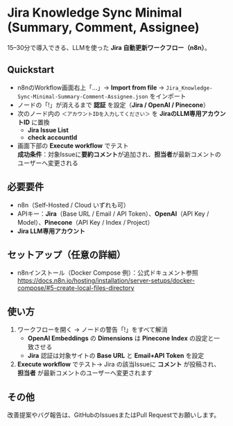# Jira Knowledge Sync Minimal (Summary, Comment, Assignee)
15–30分で導入できる、LLMを使った **Jira 自動更新ワークフロー（n8n）**。  

## Quickstart
- n8nのWorkflow画面右上「…」→ **Import from file** → `Jira_Knowledge-Sync-Minimal-Summary-Comment-Assignee.json` をインポート
- ノードの「!」が消えるまで **認証** を設定（**Jira / OpenAI / Pinecone**）
- 次のノード内の `＜アカウントIDを入力してください＞` を **JiraのLLM専用アカウントID** に置換  
  - **Jira Issue List**  
  - **check accountId**
- 画面下部の **Execute workflow** でテスト  
  **成功条件**：対象Issueに**要約コメント**が追加され、**担当者**が最新コメントのユーザーへ変更される

## 必要要件
- n8n（Self-Hosted / Cloud いずれも可）
- APIキー：**Jira**（Base URL / Email / API Token）、**OpenAI**（API Key / Model）、**Pinecone**（API Key / Index / Project）
- **Jira LLM専用アカウント**

## セットアップ（任意の詳細）
- n8nインストール（Docker Compose 例）：公式ドキュメント参照  
  https://docs.n8n.io/hosting/installation/server-setups/docker-compose/#5-create-local-files-directory

## 使い方
1. ワークフローを開く → ノードの警告「!」をすべて解消  
   - **OpenAI Embeddings** の **Dimensions** は **Pinecone Index** の設定と一致させる  
   - **Jira** 認証は対象サイトの **Base URL** と **Email+API Token** を設定  
2. **Execute workflow** でテスト→ Jira の該当Issueに **コメント** が投稿され、**担当者** が最新コメントのユーザーへ変更されます

## その他

改善提案やバグ報告は、GitHubのIssuesまたはPull Requestでお願いします。
